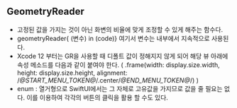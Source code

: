 ## GeometryReader 
  - 고정된 값을 가지는 것이 아닌 화변의 비율에 맞게 조정할 수 있게 해주는 함수다.
  - geometryReader{ (변수) in (code)} 여기서 변수는 내부에서 지속적으로 사용된다.
  - Xcode 12 부터는 GR을 사용할 때 디폴트 값이 정해지지 않게 되어 해당 뷰 아래에 속성 메소드를 다음과 같이 붙여야 한다. ( .frame(width: display.size.width, height: display.size.height, alignment: /*@START_MENU_TOKEN@*/.center/*@END_MENU_TOKEN@*/) )
  - enum : 열거형으로 SwiftUI에서는 그 자체로 고유값을 가지므로 값을 줄 필요는 없다. 이를 이용하여 각각의 버튼의 클릭을 활용 할 수도 있다.
